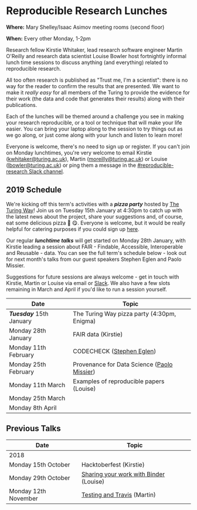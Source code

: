 # Reproducible Research Lunches

**Where:** Mary Shelley/Isaac Asimov meeting rooms (second floor)

**When:** Every other Monday, 1-2pm

Research fellow Kirstie Whitaker, lead research software engineer Martin O'Reilly and research data scientist Louise Bowler host fortnightly informal lunch time sessions to discuss anything (and everything) related to reproducible research.

All too often research is published as "Trust me, I'm a scientist": there is no way for the reader to confirm the results that are presented. We want to make it *really easy* for all members of the Turing to provide the evidence for their work (the data and code that generates their results) along with their publications.

Each of the lunches will be themed around a challenge you see in making your research reproducible, or a tool or technique that will make your life easier. You can bring your laptop along to the session to try things out as we go along, or just come along with your lunch and listen to learn more!

Everyone is welcome, there's no need to sign up or register. If you can't join on Monday lunchtimes, you're very welcome to email Kirstie (kwhitaker@turing.ac.uk), Martin (moreilly@turing.ac.uk) or Louise (lbowler@turing.ac.uk) or ping them a message in the [#reproducible-research Slack channel](https://alan-turing-institute.slack.com/messages/C6XEYUQPR).


## 2019 Schedule

We're kicking off this term's activities with a ***pizza party*** hosted by [The Turing Way](https://github.com/alan-turing-institute/the-turing-way)! Join us on Tuesday 15th January at 4:30pm to catch up with the latest news about the project, share your suggestions and, of course, eat some delicious pizza :pizza: :yum:. Everyone is welcome, but it would be really helpful for catering purposes if you could sign up [here](https://goo.gl/forms/Nueao35HhVC01IAW2).

Our regular ***lunchtime talks*** will get started on Monday 28th January, with Kirstie leading a session about FAIR - Findable, Accessible, Interoperable and Reusable - data.
You can see the full term's schedule below - look out for next month's talks from our guest speakers Stephen Eglen and Paolo Missier.

Suggestions for future sessions are always welcome - get in touch with Kirstie, Martin or Louise via email or [Slack](https://alan-turing-institute.slack.com/messages/C6XEYUQPR). We also have a few slots remaining in March and April if you'd like to run a session yourself.

| Date                  | Topic                                                |
| --------------------- | ---------------------------------------------------- |
| _**Tuesday**_ 15th January | The Turing Way pizza party (4:30pm, Enigma) |
| Monday 28th January   | FAIR data (Kirstie)                                  |
| Monday 11th February  | CODECHECK ([Stephen Eglen](https://www.turing.ac.uk/people/researchers/stephen-eglen)) |
| Monday 25th February  | Provenance for Data Science ([Paolo Missier](https://www.turing.ac.uk/people/researchers/paolo-missier)) |
| Monday 11th March     | Examples of reproducible papers (Louise)             |
| Monday 25th March     |                                                      |
| Monday 8th April      |                                                      |



## Previous Talks

| Date                  | Topic                                                |
| --------------------- | ---------------------------------------------------- |
| 2018                  |                                                      |   
| Monday 15th October   | Hacktoberfest (Kirstie)                              |
| Monday 29th October   | [Sharing your work with Binder](https://github.com/alan-turing-institute/ReproducibleResearchResources/blob/master/resources/binder.md) (Louise) |
| Monday 12th November  | [Testing and Travis](https://github.com/alan-turing-institute/ReproducibleResearchResources/blob/master/resources/testing.md) (Martin) |
